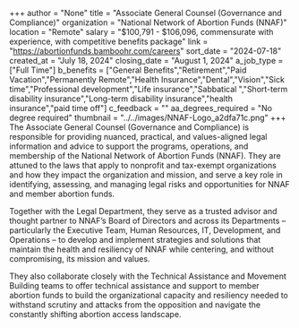 +++
author = "None"
title = "Associate General Counsel (Governance and Compliance)"
organization = "National Network of Abortion Funds (NNAF)"
location = "Remote"
salary = "$100,791 - $106,096, commensurate with experience, with competitive benefits package"
link = "https://abortionfunds.bamboohr.com/careers"
sort_date = "2024-07-18"
created_at = "July 18, 2024"
closing_date = "August 1, 2024"
a_job_type = ["Full Time"]
b_benefits = ["General Benefits","Retirement","Paid Vacation","Permanently Remote","Health Insurance","Dental","Vision","Sick time","Professional development","Life insurance","Sabbatical ","Short-term disability insurance","Long-term disability insurance","health insurance","paid time off"]
c_feedback = ""
aa_degrees_required = "No degree required"
thumbnail = "../../images/NNAF-Logo_a2dfa71c.png"
+++
The Associate General Counsel (Governance and Compliance) is responsible for providing nuanced, practical, and values-aligned legal information and advice to support the programs, operations, and membership of the National Network of Abortion Funds (NNAF). They are attuned to the laws that apply to nonprofit and tax-exempt organizations and how they impact the organization and mission, and serve a key role in identifying, assessing, and managing legal risks and opportunities for NNAF and member abortion funds. 

Together with the Legal Department, they serve as a trusted advisor and thought partner to NNAF’s Board of Directors and across its Departments – particularly the Executive Team, Human Resources, IT, Development, and Operations – to develop and implement strategies and solutions that maintain the health and resiliency of NNAF while centering, and without compromising, its mission and values. 

They also collaborate closely with the Technical Assistance and Movement Building teams to offer technical assistance and support to member abortion funds to build the organizational capacity and resiliency needed to withstand scrutiny and attacks from the opposition and navigate the constantly shifting abortion access landscape. 
